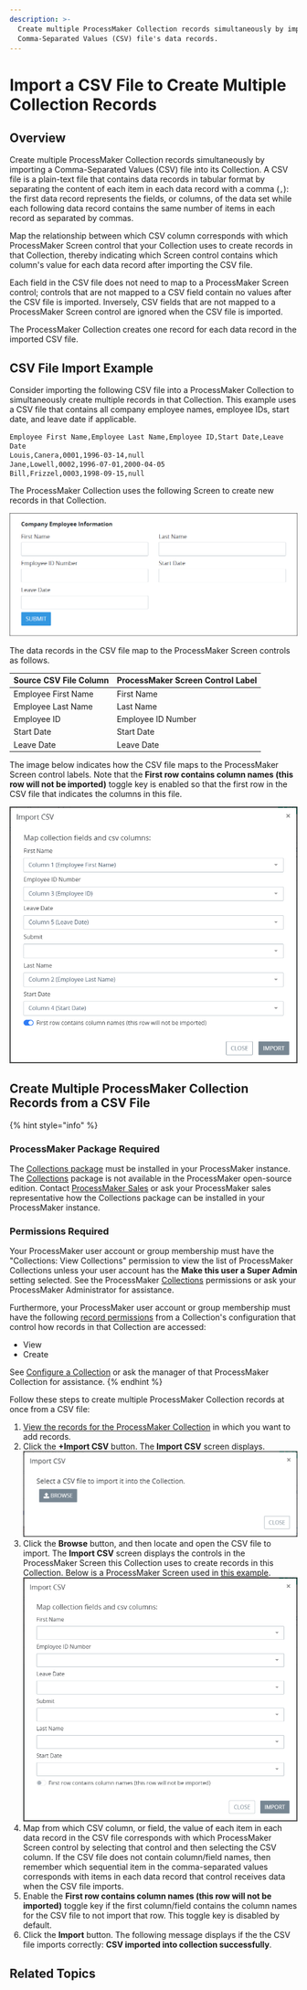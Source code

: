 ```yaml
---
description: >-
  Create multiple ProcessMaker Collection records simultaneously by importing a
  Comma-Separated Values (CSV) file's data records.
---
```


# Import a CSV File to Create Multiple Collection Records

## Overview

Create multiple ProcessMaker Collection records simultaneously by importing a Comma-Separated Values \(CSV\) file into its Collection. A CSV file is a plain-text file that contains data records in tabular format by separating the content of each item in each data record with a comma \(`,`\): the first data record represents the fields, or columns, of the data set while each following data record contains the same number of items in each record as separated by commas.

Map the relationship between which CSV column corresponds with which ProcessMaker Screen control that your Collection uses to create records in that Collection, thereby indicating which Screen control contains which column's value for each data record after importing the CSV file.

Each field in the CSV file does not need to map to a ProcessMaker Screen control; controls that are not mapped to a CSV field contain no values after the CSV file is imported. Inversely, CSV fields that are not mapped to a ProcessMaker Screen control are ignored when the CSV file is imported.

The ProcessMaker Collection creates one record for each data record in the imported CSV file.

## CSV File Import Example

Consider importing the following CSV file into a ProcessMaker Collection to simultaneously create multiple records in that Collection. This example uses a CSV file that contains all company employee names, employee IDs, start date, and leave date if applicable.

```text
Employee First Name,Employee Last Name,Employee ID,Start Date,Leave Date
Louis,Canera,0001,1996-03-14,null
Jane,Lowell,0002,1996-07-01,2000-04-05
Bill,Frizzel,0003,1998-09-15,null
```

The ProcessMaker Collection uses the following Screen to create new records in that Collection.

![ProcessMaker Screen to create new records in a ProcessMaker Collection](../../../.gitbook/assets/import-csv-example-create-record-screen-collections-package.png)

The data records in the CSV file map to the ProcessMaker Screen controls as follows.

| Source CSV File Column | ProcessMaker Screen Control Label |
| :--- | :--- |
| Employee First Name | First Name |
| Employee Last Name | Last Name |
| Employee ID | Employee ID Number |
| Start Date | Start Date |
| Leave Date | Leave Date |

The image below indicates how the CSV file maps to the ProcessMaker Screen control labels. Note that the **First row contains column names \(this row will not be imported\)** toggle key is enabled so that the first row in the CSV file that indicates the columns in this file.

![Import CSV screen after CSV columns are mapped to ProcessMaker Screen controls](../../../.gitbook/assets/import-csv-example-screen-settings-collections-package.png)

## Create Multiple ProcessMaker Collection Records from a CSV File

{% hint style="info" %}
### ProcessMaker Package Required

The [Collections package](../../../package-development-distribution/package-a-connector/collections.md) must be installed in your ProcessMaker instance. The [Collections](../what-is-a-collection.md) package is not available in the ProcessMaker open-source edition. Contact [ProcessMaker Sales](https://www.processmaker.com/contact/) or ask your ProcessMaker sales representative how the Collections package can be installed in your ProcessMaker instance.

### Permissions Required

Your ProcessMaker user account or group membership must have the "Collections: View Collections" permission to view the list of ProcessMaker Collections unless your user account has the **Make this user a Super Admin** setting selected. See the ProcessMaker [Collections](../../permission-descriptions-for-users-and-groups.md#collections) permissions or ask your ProcessMaker Administrator for assistance.

Furthermore, your ProcessMaker user account or group membership must have the following [record permissions](../manage-collections/configure-a-collection.md#configure-record-permissions-for-processmaker-users) from a Collection's configuration that control how records in that Collection are accessed:

* View
* Create

See [Configure a Collection](../manage-collections/configure-a-collection.md#configure-a-processmaker-collection) or ask the manager of that ProcessMaker Collection for assistance.
{% endhint %}

Follow these steps to create multiple ProcessMaker Collection records at once from a CSV file:

1. [View the records for the ProcessMaker Collection](view-all-records-in-a-collection.md#view-all-records-in-a-collection) in which you want to add records.
2. Click the **+Import CSV** button. The **Import CSV** screen displays. ![](../../../.gitbook/assets/import-csv-screen-browse-collections-package.png) 
3. Click the **Browse** button, and then locate and open the CSV file to import. The **Import CSV** screen displays the controls in the ProcessMaker Screen this Collection uses to create records in this Collection. Below is a ProcessMaker Screen used in [this example](create-multiple-collection-records-from-a-csv-file.md#csv-file-import-example). ![](../../../.gitbook/assets/import-csv-screen-example-collections-package.png) 
4. Map from which CSV column, or field, the value of each item in each data record in the CSV file corresponds with which ProcessMaker Screen control by selecting that control and then selecting the CSV column. If the CSV file does not contain column/field names, then remember which sequential item in the comma-separated values corresponds with items in each data record that control receives data when the CSV file imports.
5. Enable the **First row contains column names \(this row will not be imported\)** toggle key if the first column/field contains the column names for the CSV file to not import that row. This toggle key is disabled by default.
6. Click the **Import** button. The following message displays if the the CSV file imports correctly: **CSV imported into collection successfully**.

## Related Topics



